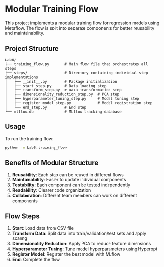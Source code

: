 # Modular Training Flow

This project implements a modular training flow for regression models using Metaflow. The flow is split into separate components for better reusability and maintainability.

## Project Structure

```
Lab6/
├── training_flow.py       # Main flow file that orchestrates all steps
├── steps/                 # Directory containing individual step implementations
│   ├── __init__.py        # Package initialization
│   ├── start_step.py      # Data loading step
│   ├── transform_step.py  # Data transformation step
│   ├── dimensionality_reduction_step.py  # PCA step
│   ├── hyperparameter_tuning_step.py     # Model tuning step
│   ├── register_model_step.py            # Model registration step
│   └── end_step.py        # End step
└── mlflow.db              # MLflow tracking database
```

## Usage

To run the training flow:

```bash
python -m Lab6.training_flow
```

## Benefits of Modular Structure

1. **Reusability**: Each step can be reused in different flows
2. **Maintainability**: Easier to update individual components
3. **Testability**: Each component can be tested independently
4. **Readability**: Clearer code organization
5. **Collaboration**: Different team members can work on different components

## Flow Steps

1. **Start**: Load data from CSV file
2. **Transform Data**: Split data into train/validation/test sets and apply scaling
3. **Dimensionality Reduction**: Apply PCA to reduce feature dimensions
4. **Hyperparameter Tuning**: Tune model hyperparameters using Hyperopt
5. **Register Model**: Register the best model with MLflow
6. **End**: Complete the flow 
